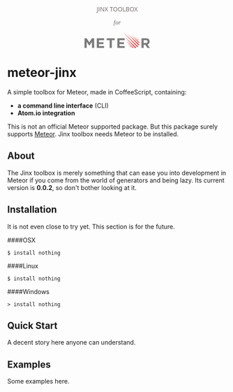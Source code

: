 
<p align="center" class="h4" style="font-family: Open Sans; color: #706969">JINX TOOLBOX<p align="center" style="font-family: Georgia; color: #706969; font-style: italic">
for
</p></p>

<p align="center">
<svg width="150px" xmlns="http://www.w3.org/2000/svg" viewBox="0 0 250 59.977626" preserveAspectRatio="xMinYMid meet"><g fill="#df4f4f"><path d="M148.32 0l52.385 55.49s1.785 1.258 3.15-.21c1.365-1.47.315-2.937.315-2.937L148.32 0z"/><path d="M164.906 5.245L204.8 48.252s1.784 1.258 3.15-.21c1.364-1.47.314-2.937.314-2.937l-43.358-39.86z"/><path d="M153.253 16.47l39.894 43.006s1.784 1.258 3.15-.21c1.364-1.47.314-2.937.314-2.937l-43.357-39.86z"/><path d="M178.93 9.755l27.87 30.047s1.247.88 2.2-.147c.954-1.026.22-2.052.22-2.052L178.93 9.755z"/><path d="M157.092 29.476l27.87 30.046s1.248.88 2.202-.147c.953-1.026.22-2.052.22-2.052l-30.292-27.847z"/><path d="M193.252 16.26l12.632 13.658s.616.412 1.088-.07c.472-.48.11-.96.11-.96l-13.83-12.63z"/><path d="M164.067 43.322l12.632 13.66s.615.41 1.087-.07.11-.96.11-.96l-13.83-12.63z"/></g><path d="M217.844 22.458V59.3h8.344V47.427h6.25l8.03 11.875H250l-8.938-12.78S249 43.395 249 34.895c0-12-10.906-12.437-10.906-12.437h-20.25zm8.28 7.125h10.407s4.44-.265 4.44 5.375-4.44 5.375-4.44 5.375h-10.405v-10.75z" fill="#7b7b7b"/><path d="M125.595 22.47V59.3h27.976v-7.128h-19.64V44.45h16.963v-7.13H133.93v-7.728h19.64V22.47h-27.975z" fill="#7b7b7b"/><path d="M85.12 22.47v7.128h11.01V59.3h8.334V29.6h11.012v-7.13H85.12z" fill="#7b7b7b"/><path d="M47.024 22.47V59.3H75v-7.128H55.357V44.45H72.32v-7.13H55.358v-7.728H75V22.47H47.024z" fill="#7b7b7b"/><path d="M0 22.468v36.834h8.328V36.13l10.12 14.85 10.123-14.85v23.17h8.335V22.468H28.57l-10.123 15.15-10.12-15.15H0z" fill="#7b7b7b"/></svg>
</p>

# meteor-jinx
A simple toolbox for Meteor, made in CoffeeScript, containing:

- **a command line interface** (CLI)
- **Atom.io integration**

This is not an official Meteor supported package. But this package surely supports [Meteor](https://www.meteor.com). Jinx toolbox needs Meteor to be installed.

## About
The Jinx toolbox is merely something that can ease you into development in Meteor if you come from the world of generators and being lazy. Its current version is **0.0.2**, so don't bother looking at it.

## Installation
It is not even close to try yet. This section is for the future.

####OSX
````
$ install nothing
````

####Linux
````
$ install nothing
````

####Windows
````
> install nothing
````

## Quick Start

A decent story here anyone can understand.

## Examples

Some examples here.
